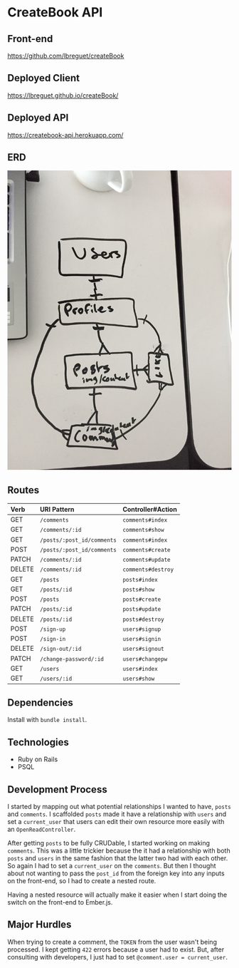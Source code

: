 # CreateBook API


## Front-end
https://github.com/lbreguet/createBook


## Deployed Client
https://lbreguet.github.io/createBook/


## Deployed API
https://createbook-api.herokuapp.com/


## ERD

![ERD](https://github.com/lbreguet/createBook/blob/comments/assets/img/erd-createbook.JPG "WireFrame")


## Routes

| Verb   |   URI Pattern   |    Controller#Action |
|:-------|:----------------|:---------------------|
| GET    | `/comments`     | `comments#index`     |
| GET    | `/comments/:id` | `comments#show`      |
| GET    | `/posts/:post_id/comments` | `comments#index`  |
| POST   | `/posts/:post_id/comments` | `comments#create` |
| PATCH  | `/comments/:id` |   `comments#update`    |
| DELETE | `/comments/:id` | `comments#destroy`   |
| GET    | `/posts`     | `posts#index`     |
| GET    | `/posts/:id` | `posts#show`      |
| POST   | `/posts` | `posts#create` |
| PATCH  | `/posts/:id` |   `posts#update`    |
| DELETE | `/posts/:id` | `posts#destroy`   |
| POST  | `/sign-up` | `users#signup` |
| POST  | `/sign-in` | `users#signin` |
| DELETE | `/sign-out/:id` |  `users#signout` |
| PATCH | `/change-password/:id`  | `users#changepw` |
| GET   | `/users`     |   `users#index` |
| GET  |  `/users/:id`  |   `users#show` |


## Dependencies

Install with `bundle install`.


## Technologies
  - Ruby on Rails
  - PSQL


## Development Process
  I started by mapping out what potential relationships I wanted to have,
`posts` and `comments`. I scaffolded `posts` made it have a relationship with
`users` and set a `current_user` that users can edit their own resource more
easily with an `OpenReadController`.

  After getting `posts` to be fully CRUDable, I started working on making
`comments`. This was a little trickier because the it had a relationship with
both `posts` and `users` in the same fashion that the latter two had with each
other. So again I had to set a `current_user` on the `comments`. But then I
thought about not wanting to pass the `post_id` from the foreign key into any
inputs on the front-end, so I had to create a nested route.

  Having a nested resource will actually make it easier when I start doing the
switch on the front-end to Ember.js.


## Major Hurdles

When trying to create a comment, the `TOKEN` from the user wasn't being
processed. I kept getting `422` errors because a user had to exist. But, after
consulting with developers, I just had to set `@comment.user = current_user`.
